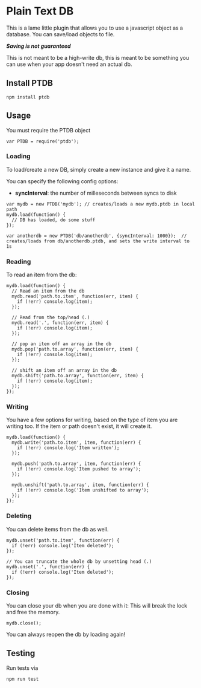 Plain Text DB
=============

This is a lame little plugin that allows you to use a javascript object as a database.  You can save/load objects to file.

***Saving is not guaranteed***

This is not meant to be a high-write db, this is meant to be something you can use when your app doesn't need an actual db.

## Install PTDB

```
npm install ptdb
```

## Usage

You must require the PTDB object
```
var PTDB = require('ptdb');
```

### Loading
To load/create a new DB, simply create a new instance and give it a name.

You can specify the following config options:
* **syncInterval**: the number of milleseconds between syncs to disk

```
var mydb = new PTDB('mydb'); // creates/loads a new mydb.ptdb in local path
mydb.load(function() {
  // DB has loaded, do some stuff
});

var anotherdb = new PTDB('db/anotherdb', {syncInterval: 1000});  // creates/loads from db/anotherdb.ptdb, and sets the write interval to 1s
```

### Reading
To read an item from the db:

```
mydb.load(function() {
  // Read an item from the db
  mydb.read('path.to.item', function(err, item) {
    if (!err) console.log(item);
  });

  // Read from the top/head (.)
  mydb.read('.', function(err, item) {
    if (!err) console.log(item);
  });

  // pop an item off an array in the db
  mydb.pop('path.to.array', function(err, item) {
    if (!err) console.log(item);
  });

  // shift an item off an array in the db
  mydb.shift('path.to.array', function(err, item) {
    if (!err) console.log(item);
  });
});
```

### Writing
You have a few options for writing, based on the type of item you are writing too.  If the item or path doesn't exist, it will create it.

```
mydb.load(function() {
  mydb.write('path.to.item', item, function(err) {
    if (!err) console.log('Item written');
  });

  mydb.push('path.to.array', item, function(err) {
    if (!err) console.log('Item pushed to array');
  });

  mydb.unshift('path.to.array', item, function(err) {
    if (!err) console.log('Item unshifted to array');
  });
});
```

### Deleting
You can delete items from the db as well.

```
mydb.unset('path.to.item', function(err) {
  if (!err) console.log('Item deleted');
});

// You can truncate the whole db by unsetting head (.)
mydb.unset('.', function(err) {
  if (!err) console.log('Item deleted');
});
```

### Closing
You can close your db when you are done with it:
This will break the lock and free the memory.

```
mydb.close();
```

You can always reopen the db by loading again!

## Testing
Run tests via

```
npm run test
```